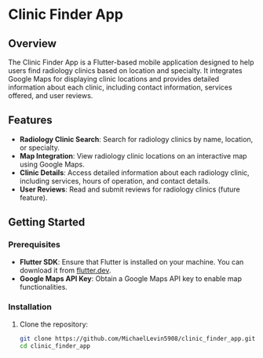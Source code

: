 # Clinic Finder App

## Overview

The Clinic Finder App is a Flutter-based mobile application designed to help users find radiology clinics based on location and specialty. It integrates Google Maps for displaying clinic locations and provides detailed information about each clinic, including contact information, services offered, and user reviews.

## Features

- **Radiology Clinic Search**: Search for radiology clinics by name, location, or specialty.
- **Map Integration**: View radiology clinic locations on an interactive map using Google Maps.
- **Clinic Details**: Access detailed information about each radiology clinic, including services, hours of operation, and contact details.
- **User Reviews**: Read and submit reviews for radiology clinics (future feature).

## Getting Started

### Prerequisites

- **Flutter SDK**: Ensure that Flutter is installed on your machine. You can download it from [flutter.dev](https://flutter.dev).
- **Google Maps API Key**: Obtain a Google Maps API key to enable map functionalities.

### Installation

1. Clone the repository:

   ```bash
   git clone https://github.com/MichaelLevin5908/clinic_finder_app.git
   cd clinic_finder_app

